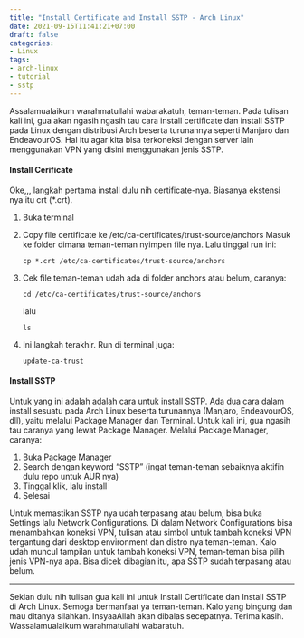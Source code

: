 ```yaml
---
title: "Install Certificate and Install SSTP - Arch Linux"
date: 2021-09-15T11:41:21+07:00
draft: false
categories: 
- Linux
tags:
- arch-linux
- tutorial
- sstp
---
```


Assalamualaikum warahmatullahi wabarakatuh, teman-teman.
Pada tulisan kali ini, gua akan ngasih ngasih tau cara install certificate dan install SSTP pada Linux dengan distribusi Arch beserta turunannya seperti Manjaro dan EndeavourOS. Hal itu agar kita bisa terkoneksi dengan server lain menggunakan VPN yang disini menggunakan jenis SSTP.

#### **Install Cerificate**
Oke,,, langkah pertama install dulu nih certificate-nya. Biasanya ekstensi nya itu crt (*.crt).
1. Buka terminal
2. Copy file certificate ke /etc/ca-certificates/trust-source/anchors
Masuk ke folder dimana teman-teman nyimpen file nya. Lalu tinggal run ini:
    
    ``cp *.crt /etc/ca-certificates/trust-source/anchors``
3. Cek file teman-teman udah ada di folder anchors atau belum, caranya:

    ``cd /etc/ca-certificates/trust-source/anchors``

    lalu

    ``ls``
4. Ini langkah terakhir. Run di terminal juga:

    ``update-ca-trust``


#### **Install SSTP**
Untuk yang ini adalah adalah cara untuk install SSTP. Ada dua cara dalam install sesuatu pada Arch Linux beserta turunannya (Manjaro, EndeavourOS, dll), yaitu melalui Package Manager dan Terminal. Untuk kali ini, gua ngasih tau caranya yang lewat Package Manager.
Melalui Package Manager, caranya:
1. Buka Package Manager
2. Search dengan keyword “SSTP” (ingat teman-teman sebaiknya aktifin dulu repo untuk AUR nya)
3. Tinggal klik, lalu install
4. Selesai

Untuk memastikan SSTP nya udah terpasang atau belum, bisa buka Settings lalu Network Configurations. Di dalam Network Configurations bisa menambahkan koneksi VPN, tulisan atau simbol untuk tambah koneksi VPN tergantung dari desktop environment dan distro nya teman-teman. Kalo udah muncul tampilan untuk tambah koneksi VPN, teman-teman bisa pilih jenis VPN-nya apa. Bisa dicek dibagian itu, apa SSTP sudah terpasang atau belum.

---

Sekian dulu nih tulisan gua kali ini untuk Install Certificate dan Install SSTP di Arch Linux. Semoga bermanfaat ya teman-teman.
Kalo yang bingung dan mau ditanya silahkan. InsyaaAllah akan dibalas secepatnya. Terima kasih.
Wassalamualaikum warahmatullahi wabaratuh.